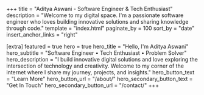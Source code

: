 +++
title = "Aditya Aswani - Software Engineer & Tech Enthusiast"
description = "Welcome to my digital space. I'm a passionate software engineer who loves building innovative solutions and sharing knowledge through code."
template = "index.html"
paginate_by = 100
sort_by = "date"
insert_anchor_links = "right"

[extra]
featured = true
hero = true
hero_title = "Hello, I'm Aditya Aswani"
hero_subtitle = "Software Engineer • Tech Enthusiast • Problem Solver"
hero_description = "I build innovative digital solutions and love exploring the intersection of technology and creativity. Welcome to my corner of the internet where I share my journey, projects, and insights."
hero_button_text = "Learn More"
hero_button_url = "/about/"
hero_secondary_button_text = "Get In Touch"
hero_secondary_button_url = "/contact/"
+++
